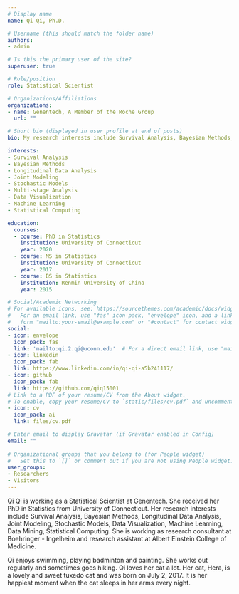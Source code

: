 ```yaml
---
# Display name
name: Qi Qi, Ph.D.

# Username (this should match the folder name)
authors:
- admin

# Is this the primary user of the site?
superuser: true

# Role/position
role: Statistical Scientist

# Organizations/Affiliations
organizations:
- name: Genentech, A Member of the Roche Group
  url: ""

# Short bio (displayed in user profile at end of posts)
bio: My research interests include Survival Analysis, Bayesian Methods, Longitudinal Data Analysis, Joint Modeling, Stochastic Models, Data Visualization, Machine Learning, Data Mining, Statistical Computing.

interests:
- Survival Analysis
- Bayesian Methods
- Longitudinal Data Analysis
- Joint Modeling
- Stochastic Models
- Multi-stage Analysis
- Data Visualization
- Machine Learning
- Statistical Computing

education:
  courses:
  - course: PhD in Statistics
    institution: University of Connecticut
    year: 2020
  - course: MS in Statistics
    institution: University of Connecticut
    year: 2017
  - course: BS in Statistics
    institution: Renmin University of China
    year: 2015

# Social/Academic Networking
# For available icons, see: https://sourcethemes.com/academic/docs/widgets/#icons
#   For an email link, use "fas" icon pack, "envelope" icon, and a link in the
#   form "mailto:your-email@example.com" or "#contact" for contact widget.
social:
- icon: envelope
  icon_pack: fas
  link: 'mailto:qi.2.qi@uconn.edu'  # For a direct email link, use "mailto:test@example.org".
- icon: linkedin
  icon_pack: fab
  link: https://www.linkedin.com/in/qi-qi-a5b241117/
- icon: github
  icon_pack: fab
  link: https://github.com/qiq15001
# Link to a PDF of your resume/CV from the About widget.
# To enable, copy your resume/CV to `static/files/cv.pdf` and uncomment the lines below.  
- icon: cv
  icon_pack: ai
  link: files/cv.pdf

# Enter email to display Gravatar (if Gravatar enabled in Config)
email: ""
  
# Organizational groups that you belong to (for People widget)
#   Set this to `[]` or comment out if you are not using People widget.  
user_groups:
- Researchers
- Visitors
---
```


Qi Qi is working as a Statistical Scientist at Genentech. She received her PhD in Statistics from University of Connecticut. Her research interests include Survival Analysis, Bayesian Methods, Longitudinal Data Analysis, Joint Modeling, Stochastic Models, Data Visualization, Machine Learning, Data Mining, Statistical Computing. She is working as research consultant at Boehringer - Ingelheim and research assistant at Albert Einstein College of Medicine.

Qi enjoys swimming, playing badminton and painting. She works out regularly and sometimes goes hiking. Qi loves her cat a lot. Her cat, Hera, is a lovely and sweet tuxedo cat and was born on July 2, 2017. It is her happiest moment when the cat sleeps in her arms every night.


